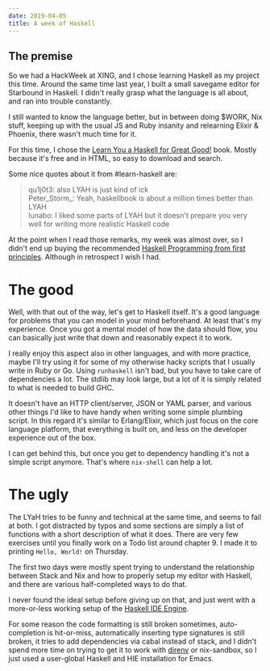 ```yaml
---
date: 2019-04-05
title: A week of Haskell
---
```


## The premise

So we had a HackWeek at XING, and I chose learning Haskell as my project this
time. Around the same time last year, I built a small savegame editor for
Starbound in Haskell. I didn't really grasp what the language is all about,
and ran into trouble constantly.

I still wanted to know the language better, but in between doing $WORK, Nix
stuff, keeping up with the usual JS and Ruby insanity and relearning Elixir &
Phoenix, there wasn't much time for it.

For this time, I chose the
[Learn You a Haskell for Great Good!](http://learnyouahaskell.com)
book. Mostly because it's free and in HTML, so easy to download and search.

Some nice quotes about it from #learn-haskell are:

> qu1j0t3: also LYAH is just kind of ick  
> Peter\_Storm_: Yeah, haskellbook is about a million times better than LYAH  
> lunabo: I liked some parts of LYAH but it doesn't prepare you very well for writing more realistic Haskell code

At the point when I read those remarks, my week was almost over, so I didn't end up buying the recommended
[Haskell Programming from first principles](http://haskellbook.com/). Although in retrospect I wish I had.

# The good

Well, with that out of the way, let's get to Haskell itself. It's a good
language for problems that you can model in your mind beforehand. At least
that's my experience. Once you got a mental model of how the data should flow,
you can basically just write that down and reasonably expect it to work.

I really enjoy this aspect also in other languages, and with more practice,
maybe I'll try using it for some of my otherwise hacky scripts that I usually
write in Ruby or Go. Using `runhaskell` isn't bad, but you have to take care of
dependencies a lot. The stdlib may look large, but a lot of it is simply related
to what is needed to build GHC.

It doesn't have an HTTP client/server, JSON or YAML parser, and various other
things I'd like to have handy when writing some simple plumbing script.
In this regard it's similar to Erlang/Elixir, which just focus on the core
language platform, that everything is built on, and less on the developer
experience out of the box.

I can get behind this, but once you get to dependency handling it's not a simple
script anymore. That's where `nix-shell` can help a lot.

# The ugly

The LYaH tries to be funny and technical at the same time, and seems to fail at
both. I got distracted by typos and some sections are simply a list of functions
with a short description of what it does.
There are very few exercises until you finally work on a Todo list around
chapter 9. I made it to printing `Hello, World!` on Thursday.

The first two days were mostly spent trying to understand the relationship
between Stack and Nix and how to properly setup my editor with Haskell, and there
are various half-completed ways to do that.

I never found the ideal setup before giving up on that, and just went with a
more-or-less working setup of the
[Haskell IDE Engine](https://github.com/haskell/haskell-ide-engine#using-hie-with-spacemacs).

For some reason the code formatting is still broken sometimes, auto-completion
is hit-or-miss, automatically inserting type signatures is still broken, it
tries to add dependencies via cabal instead of stack, and I didn't spend more
time on trying to get it to work with
[direnv](https://direnv.net/) or nix-sandbox, so I just used a user-global
Haskell and HIE installation for Emacs.
